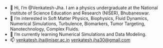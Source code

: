 - 👋 Hi, I’m @Venkatesh-Jha. I am a physics undergraduate at the National Institute of Science Education and Research (NISER), Bhubaneswar. 
- 👀 I’m interested in Soft Matter Physics, Biophysics, Fluid Dynamics, Numerical Simulations, Turbulence, Biomarkers, Tumor Targeting, Nanotechnology, Complex Fluids.
- 🌱 I’m currently learning Numerical Simulations and Data Modeling. 
- 📫 venkatesh.jha@niser.ac.in venkatesh.jha30@gmail.com

<!---
Venkatesh-Jha/Venkatesh-Jha is a ✨ special ✨ repository because its `README.md` (this file) appears on your GitHub profile.
You can click the Preview link to take a look at your changes.
--->
